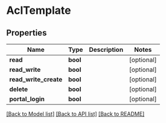 # AclTemplate

## Properties
Name | Type | Description | Notes
------------ | ------------- | ------------- | -------------
**read** | **bool** |  | [optional] 
**read_write** | **bool** |  | [optional] 
**read_write_create** | **bool** |  | [optional] 
**delete** | **bool** |  | [optional] 
**portal_login** | **bool** |  | [optional] 

[[Back to Model list]](../README.md#documentation-for-models) [[Back to API list]](../README.md#documentation-for-api-endpoints) [[Back to README]](../README.md)

